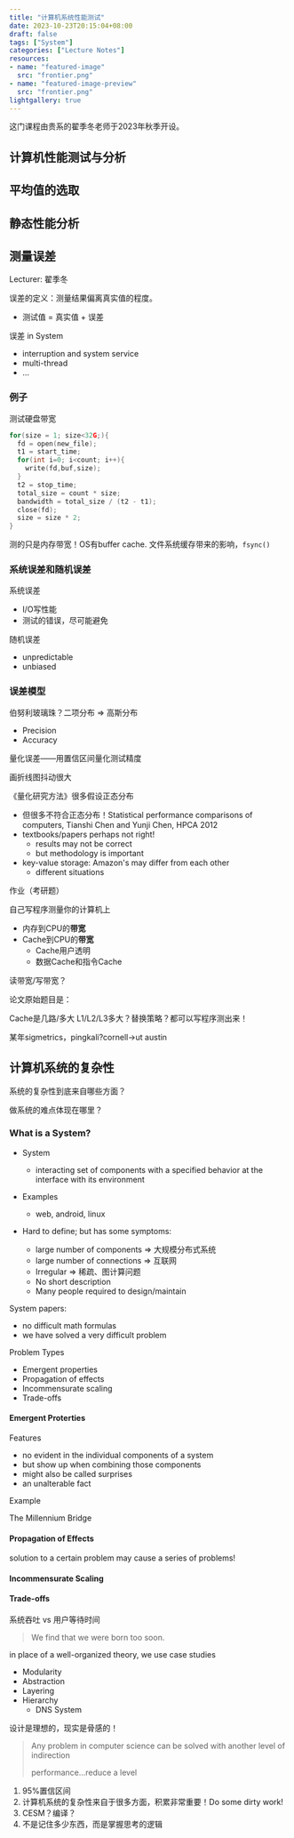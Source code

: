 ```yaml
---
title: "计算机系统性能测试"
date: 2023-10-23T20:15:04+08:00
draft: false
tags: ["System"]
categories: ["Lecture Notes"]
resources:
- name: "featured-image"
  src: "frontier.png"
- name: "featured-image-preview"
  src: "frontier.png"
lightgallery: true
---
```


这门课程由贵系的翟季冬老师于2023年秋季开设。

## 计算机性能测试与分析



## 平均值的选取



## 静态性能分析




## 测量误差
Lecturer: 翟季冬

误差的定义：测量结果偏离真实值的程度。
- 测试值 = 真实值 + 误差

误差 in System
- interruption and system service
- multi-thread
- ...

### 例子
测试硬盘带宽
```c++
for(size = 1; size<32G;){
  fd = open(new_file);
  t1 = start_time;
  for(int i=0; i<count; i++){
    write(fd,buf,size);
  }
  t2 = stop_time;
  total_size = count * size;
  bandwidth = total_size / (t2 - t1);
  close(fd);
  size = size * 2;
}
```
测的只是内存带宽！OS有buffer cache.
文件系统缓存带来的影响，`fsync()`



### 系统误差和随机误差



系统误差
- I/O写性能
- 测试的错误，尽可能避免

随机误差
- unpredictable
- unbiased



### 误差模型

伯努利玻璃珠？二项分布 $\Rightarrow$ 高斯分布

- Precision
- Accuracy

量化误差——用置信区间量化测试精度

画折线图抖动很大





《量化研究方法》很多假设正态分布

+ 但很多不符合正态分布！Statistical performance comparisons of computers, Tianshi Chen and Yunji Chen, HPCA 2012
+ textbooks/papers perhaps not right!
  + results may not be correct
  + but methodology is important
+ key-value storage: Amazon's may differ from each other
  + different situations



作业（考研题）

自己写程序测量你的计算机上

+ 内存到CPU的**带宽**
+ Cache到CPU的**带宽**
  + Cache用户透明
  + 数据Cache和指令Cache

读带宽/写带宽？

论文原始题目是：

Cache是几路/多大 L1/L2/L3多大？替换策略？都可以写程序测出来！

某年sigmetrics，pingkali?cornell->ut austin



## 计算机系统的复杂性



系统的复杂性到底来自哪些方面？

做系统的难点体现在哪里？

### What is a System?

+ System
  + interacting set of components with a specified behavior at the interface with its environment
+ Examples
  + web, android, linux



+ Hard to define; but has some symptoms:
  + large number of components $\Rightarrow$ 大规模分布式系统
  + large number of connections $\Rightarrow$ 互联网
  + Irregular $\Rightarrow$ 稀疏、图计算问题
  + No short description
  + Many people required to design/maintain



System papers:

+ no difficult math formulas
+ we have solved a very difficult problem



Problem Types

+ Emergent properties
+ Propagation of effects
+ Incommensurate scaling
+ Trade-offs

#### Emergent Proterties

Features

+ no evident in the individual components of a system
+ but show up when combining those components
+ might also be called surprises
+ an unalterable fact

Example

The Millennium Bridge



#### Propagation of Effects

solution to a certain problem may cause a series of problems!



#### Incommensurate Scaling



#### Trade-offs

系统吞吐 vs 用户等待时间



> We find that we were born too soon.

in place of a well-organized theory, we use case studies



+ Modularity
+ Abstraction
+ Layering
+ Hierarchy
  + DNS System



设计是理想的，现实是骨感的！

> Any problem in computer science can be solved with another level of indirection
>
> performance...reduce a level







1. 95%置信区间
2. 计算机系统的复杂性来自于很多方面，积累非常重要！Do some dirty work!
3. CESM？编译？
4. 不是记住多少东西，而是掌握思考的逻辑



